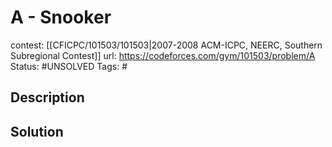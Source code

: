 # A - Snooker

contest: [[CFICPC/101503/101503|2007-2008 ACM-ICPC, NEERC, Southern Subregional Contest]]
url: https://codeforces.com/gym/101503/problem/A
Status: #UNSOLVED
Tags: #

## Description

## Solution

